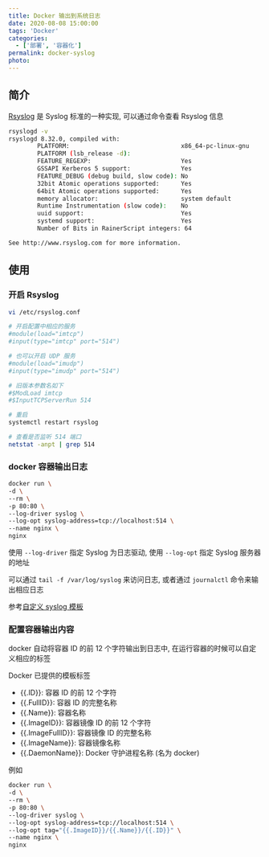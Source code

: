 ```yaml
---
title: Docker 输出到系统日志
date: 2020-08-08 15:00:00
tags: 'Docker'
categories:
  - ['部署', '容器化']
permalink: docker-syslog
photo:
---
```


## 简介

[Rsyslog](https://www.rsyslog.com/) 是 Syslog 标准的一种实现, 可以通过命令查看 Rsyslog 信息

```sh
rsyslogd -v
rsyslogd 8.32.0, compiled with:
        PLATFORM:                               x86_64-pc-linux-gnu
        PLATFORM (lsb_release -d):
        FEATURE_REGEXP:                         Yes
        GSSAPI Kerberos 5 support:              Yes
        FEATURE_DEBUG (debug build, slow code): No
        32bit Atomic operations supported:      Yes
        64bit Atomic operations supported:      Yes
        memory allocator:                       system default
        Runtime Instrumentation (slow code):    No
        uuid support:                           Yes
        systemd support:                        Yes
        Number of Bits in RainerScript integers: 64

See http://www.rsyslog.com for more information.
```

<!-- more -->

## 使用

### 开启 Rsyslog

```sh
vi /etc/rsyslog.conf

# 开启配置中相应的服务
#module(load="imtcp")
#input(type="imtcp" port="514")

# 也可以开启 UDP 服务
#module(load="imudp")
#input(type="imudp" port="514")

# 旧版本参数名如下
#$ModLoad imtcp
#$InputTCPServerRun 514

# 重启
systemctl restart rsyslog

# 查看是否监听 514 端口
netstat -anpt | grep 514
```

### docker 容器输出日志

```sh
docker run \
-d \
--rm \
-p 80:80 \
--log-driver syslog \
--log-opt syslog-address=tcp://localhost:514 \
--name nginx \
nginx
```

使用 `--log-driver` 指定 Syslog 为日志驱动, 使用 `--log-opt` 指定 Syslog 服务器的地址

可以通过 `tail -f /var/log/syslog` 来访问日志, 或者通过 `journalctl` 命令来输出相应日志

参考[自定义 syslog 模板](http://www.rsyslog.com/doc/v8-stable/configuration/properties.html)

### 配置容器输出内容

docker 自动将容器 ID 的前 12 个字符输出到日志中, 在运行容器的时候可以自定义相应的标签

Docker 已提供的模板标签

- {{.ID}}: 容器 ID 的前 12 个字符
- {{.FullID}}: 容器 ID 的完整名称
- {{.Name}}: 容器名称
- {{.ImageID}}: 容器镜像 ID 的前 12 个字符
- {{.ImageFullID}}: 容器镜像 ID 的完整名称
- {{.ImageName}}: 容器镜像名称
- {{.DaemonName}}: Docker 守护进程名称 (名为 docker)

例如

```sh
docker run \
-d \
--rm \
-p 80:80 \
--log-driver syslog \
--log-opt syslog-address=tcp://localhost:514 \
--log-opt tag="{{.ImageID}}/{{.Name}}/{{.ID}}" \
--name nginx \
nginx
```
